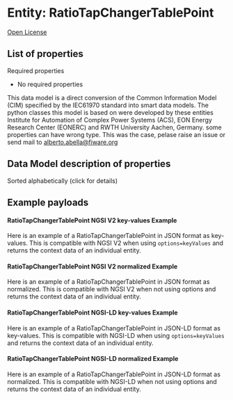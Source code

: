 Entity: RatioTapChangerTablePoint  
=================================  
[Open License](https://github.com/smart-data-models//dataModel.EnergyCIM/blob/master/RatioTapChangerTablePoint/LICENSE.md)  

## List of properties  

Required properties  
- No required properties    
This data model is a direct conversion of the Common Information Model (CIM) specified by the IEC61970 standard into smart data models. The python classes this model is based on were developed by these entities Institute for Automation of Complex Power Systems (ACS), EON Energy Research Center (EONERC) and RWTH University Aachen, Germany. some properties can have wrong type. This was the case, pelase raise an issue or send mail to alberto.abella@fiware.org  
## Data Model description of properties  
Sorted alphabetically (click for details)  
## Example payloads    
#### RatioTapChangerTablePoint NGSI V2 key-values Example    
Here is an example of a RatioTapChangerTablePoint in JSON format as key-values. This is compatible with NGSI V2 when  using `options=keyValues` and returns the context data of an individual entity.  
#### RatioTapChangerTablePoint NGSI V2 normalized Example    
Here is an example of a RatioTapChangerTablePoint in JSON format as normalized. This is compatible with NGSI V2 when not using options and returns the context data of an individual entity.  
#### RatioTapChangerTablePoint NGSI-LD key-values Example    
Here is an example of a RatioTapChangerTablePoint in JSON-LD format as key-values. This is compatible with NGSI-LD when  using `options=keyValues` and returns the context data of an individual entity.  
#### RatioTapChangerTablePoint NGSI-LD normalized Example    
Here is an example of a RatioTapChangerTablePoint in JSON-LD format as normalized. This is compatible with NGSI-LD when not using options and returns the context data of an individual entity.  
